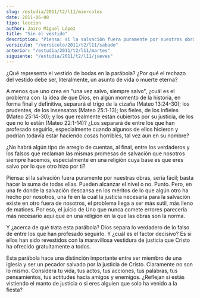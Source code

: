 ```yaml
---
slug: /estudia/2011/t2/l11/miercoles
date: 2011-06-08
tipo: leccion
author: Jairo Miguel López
title: "Sin el vestido"
description: "Piensa: si la salvación fuera puramente por nuestras obras, sería fácil; basta  hacer la suma de todas ellas. Pueden alcanzar el nivel o no. Punto. Pero, en  una fe donde la salvación descansa en los méritos de lo que algún otro ha hecho  por nosotros, una fe en la cual la jus..."
versiculo: "/versiculo/2011/t2/l11/sabado"
anterior: "/estudia/2011/t2/l11/martes"
siguiente: "/estudia/2011/t2/l11/jueves"
---
```


¿Qué representa el vestido de bodas en la parábola? ¿Por qué el rechazo del vestido debe ser, literalmente, un asunto de vida o muerte eterna?

A menos que uno crea en "una vez salvo, siempre salvo", ¿cuál es el problema con  la idea de que Dios, en algún momento de la historia, en forma final y definitiva, separará el trigo de la cizaña (Mateo 13:24-30); los prudentes, de los insensatos (Mateo 25:1-13); los fieles, de los infieles (Mateo 25:14-30); y los que realmente están cubiertos por su justicia, de los que no lo están (Mateo 22:1-14)? ¿Los separará de entre los que han profesado seguirlo, especialmente cuando algunos de ellos hicieron y podrían todavía estar haciendo cosas horribles, tal vez aun en su nombre?

¿No habrá algún tipo de arreglo de cuentas, al final, entre los verdaderos y los falsos que reclaman las mismas promesas de salvación que nosotros siempre hacemos, especialmente en una religión cuya base es que eres salvo por lo que otro hizo por ti?

Piensa: si la salvación fuera puramente por nuestras obras, sería fácil; basta hacer la suma de todas ellas. Pueden alcanzar el nivel o no. Punto. Pero, en una fe donde la salvación descansa en los méritos de lo que algún otro ha hecho por nosotros, una fe en la cual la justicia necesaria para la salvación existe en otro fuera de nosotros, el problema llega a ser más sutil, más lleno de matices. Por eso, el juicio de Uno que nunca comete errores parecería más necesario aquí que en una religión en la que las obras son la norma.

Y ¿acerca de qué trata esta parábola? Dios separa lo verdadero de lo falso de entre los que han profesado seguirlo. Y ¿cuál es el factor decisivo? Es si ellos han sido revestidos con la maravillosa vestidura de justicia que Cristo ha ofrecido gratuitamente a todos.

Esta parábola hace una distinción importante entre ser miembro de una iglesia y ser un pecador salvado por la justicia de Cristo. Claramente no son lo mismo. Considera tu vida, tus actos, tus acciones, tus palabras, tus pensamientos, tus actitudes hacia amigos y enemigos. ¿Reflejan si estás vistiendo el manto de justicia o si eres alguien que solo ha venido a la fiesta?
